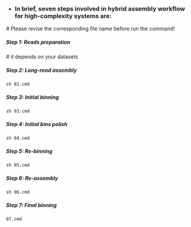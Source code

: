 * ### In brief, seven steps involved in hybrid assembly workflow for high-complexity systems are:
\# Please revise the corresponding file name before run the command!

##### Step 1: Reads preparation
\# it depends on your datasets
##### Step 2: Long-read assembly
```
sh 02.cmd
```
##### Step 3: Initial binning
```
sh 03.cmd
```
##### Step 4: Initial bins polish
```
sh 04.cmd
```
##### Step 5: Re-binning
```
sh 05.cmd
```
##### Step 6: Re-assembly
```
sh 06.cmd
```
##### Step 7: Final binning
```
07.cmd
```
